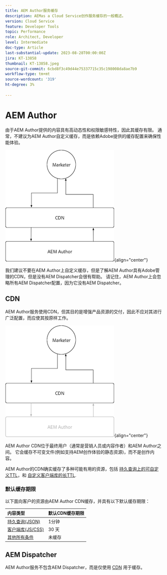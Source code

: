 ```yaml
---
title: AEM Author服务缓存
description: AEMas a Cloud Service创作服务缓存的一般概述。
version: Cloud Service
feature: Developer Tools
topic: Performance
role: Architect, Developer
level: Intermediate
doc-type: Article
last-substantial-update: 2023-08-28T00:00:00Z
jira: KT-13858
thumbnail: KT-13858.jpeg
source-git-commit: 6cbd8f3c49d44e75337715c35c198008da8ae7b9
workflow-type: tm+mt
source-wordcount: '319'
ht-degree: 3%

---
```



# AEM Author

由于AEM Author提供的内容具有高动态性和权限敏感特性，因此其缓存有限。 通常，不建议为AEM Author自定义缓存，而是依赖Adobe提供的缓存配置来确保性能体验。

![AEM创作缓存概述图](./assets/author/author-all.png){align="center"}

我们建议不要在AEM Author上自定义缓存，但是了解AEM Author具有Adobe管理的CDN，但是没有AEM Dispatcher会很有帮助。 请记住，AEM Author上会忽略所有AEM Dispatcher配置，因为它没有AEM Dispatcher。

## CDN

AEM Author服务使用CDN，但其目的是增强产品资源的交付，因此不应对其进行广泛配置，而应使其按原样工作。

![AEM发布缓存概述图](./assets/author/author-cdn.png){align="center"}

AEM Author CDN位于最终用户（通常是营销人员或内容作者）和AEM Author之间。 它会缓存不可变文件(例如支持AEM创作体验的静态资源)，而不是创作内容。

AEM Author的CDN确实缓存了多种可能有用的资源，包括 [持久查询上的可自定义TTL](https://experienceleague.adobe.com/docs/experience-manager-cloud-service/content/headless/graphql-api/persisted-queries.html?author-instances)，和 [自定义客户端库的长TTL](https://experienceleague.adobe.com/docs/experience-manager-cloud-service/content/implementing/content-delivery/caching.html#client-side-libraries).

### 默认缓存期限

以下面向客户的资源由AEM Author CDN缓存，并具有以下默认缓存期限：

| 内容类型 | 默认CDN缓存期限 |
|:------------ |:---------- |
| [持久查询(JSON)](https://experienceleague.adobe.com/docs/experience-manager-cloud-service/content/headless/graphql-api/persisted-queries.html?author-instances) | 1分钟 |
| [客户端库(JS/CSS)](https://experienceleague.adobe.com/docs/experience-manager-cloud-service/content/implementing/content-delivery/caching.html#client-side-libraries) | 30 天 |
| [其他所有条件](https://experienceleague.adobe.com/docs/experience-manager-cloud-service/content/implementing/content-delivery/caching.html#other-content) | 未缓存 |


## AEM Dispatcher

AEM Author服务不包含AEM Dispatcher，而是仅使用 [CDN](#cdn) 用于缓存。


